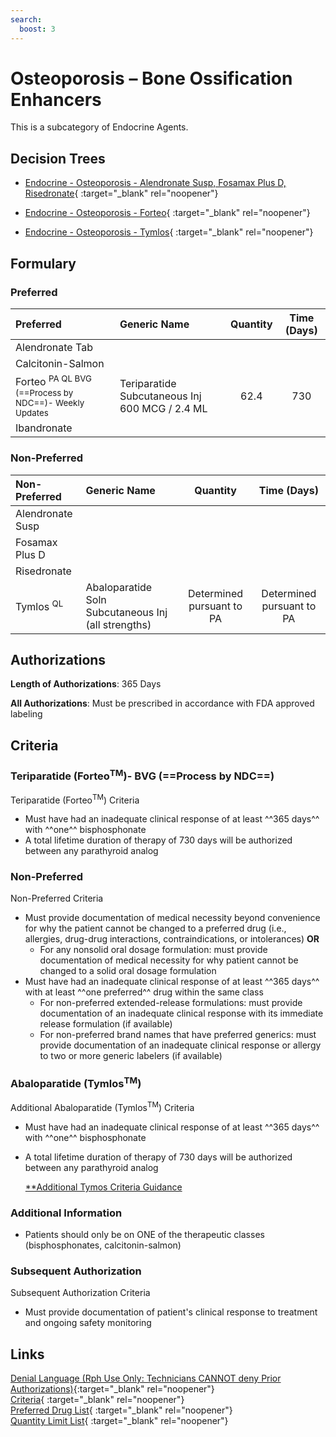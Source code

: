 ```yaml
---
search:
  boost: 3
---
```


# Osteoporosis – Bone Ossification Enhancers

This is a subcategory of Endocrine Agents.

## Decision Trees

- [Endocrine - Osteoporosis - Alendronate Susp, Fosamax Plus D, Risedronate](https://forms.office.com/Pages/ResponsePage.aspx?id=nPhjxpvvj0G9PUHkbAzgaN9UYz8EqmlIs3_TYn4TbXBUODZTREFZRjc1RFE5QkRQSTUyNlo2UVFIUiQlQCNjPTEkJUAjdD1n){ :target="_blank" rel="noopener"}

- [Endocrine - Osteoporosis - Forteo](https://forms.office.com/Pages/ResponsePage.aspx?id=nPhjxpvvj0G9PUHkbAzgaN9UYz8EqmlIs3_TYn4TbXBURUIxVVpFNzZDMFJXTTIzRU80WVU0OU1DTiQlQCNjPTEkJUAjdD1n){ :target="_blank" rel="noopener"}

- [Endocrine - Osteoporosis - Tymlos](https://forms.office.com/Pages/ResponsePage.aspx?id=nPhjxpvvj0G9PUHkbAzgaN9UYz8EqmlIs3_TYn4TbXBUQjJYTDdRTzBEWUgwVDQ5WEU5N1dXQUtMTyQlQCNjPTEkJUAjdD1n){ :target="_blank" rel="noopener"}

## Formulary

### Preferred

| Preferred            | Generic Name                                   | Quantity | Time (Days) |
| :------------------- | :--------------------------------------------- | :------: | :---------: |
| Alendronate Tab      |                                                |          |             |
| Calcitonin-Salmon    |                                                |          |             |
| Forteo <sup>PA QL BVG (==Process by NDC==)- Weekly Updates </sup> | Teriparatide Subcutaneous Inj 600 MCG / 2.4 ML |   62.4   |     730     |
| Ibandronate          |                                                |          |             |

### Non-Preferred

| Non-Preferred        | Generic Name                                        |         Quantity          |        Time (Days)        |
| :------------------- | :-------------------------------------------------- | :-----------------------: | :-----------------------: |
| Alendronate Susp     |                                                     |                           |                           |
| Fosamax Plus D       |                                                     |                           |                           |
| Risedronate          |                                                     |                           |                           |
| Tymlos <sup>QL</sup> | Abaloparatide Soln Subcutaneous Inj (all strengths) | Determined pursuant to PA | Determined pursuant to PA |

## Authorizations

**Length of Authorizations**: 365 Days

**All Authorizations**: Must be prescribed in accordance with FDA approved labeling

## Criteria

### Teriparatide (Forteo<sup>TM</sup>)- BVG (==Process by NDC==)

Teriparatide (Forteo<sup>TM</sup>) Criteria

- Must have had an inadequate clinical response of at least ^^365 days^^ with ^^one^^ bisphosphonate
- A total lifetime duration of therapy of 730 days will be authorized between any parathyroid analog

### Non-Preferred

Non-Preferred Criteria

- Must provide documentation of medical necessity beyond convenience for why the patient cannot be changed to a preferred drug (i.e., allergies, drug-drug interactions, contraindications, or intolerances) **OR**
    - For any nonsolid oral dosage formulation: must provide documentation of medical necessity for why patient cannot be changed to a solid oral dosage formulation
- Must have had an inadequate clinical response of at least ^^365 days^^ with at least ^^one preferred^^ drug within the same class
    - For non-preferred extended-release formulations: must provide documentation of an inadequate clinical response with its immediate release formulation (if available)
    - For non-preferred brand names that have preferred generics: must provide documentation of an inadequate clinical response or allergy to two or more generic labelers (if available)

### Abaloparatide (Tymlos<sup>TM</sup>)

Additional Abaloparatide (Tymlos<sup>TM</sup>) Criteria

- Must have had an inadequate clinical response of at least ^^365 days^^ with ^^one^^ bisphosphonate
- A total lifetime duration of therapy of 730 days will be authorized between any parathyroid analog

  [**Additional Tymos Criteria Guidance](https://special-spoon-f542dccd.pages.github.io/Pharmacist%20Reference%20Guide/Medication%20Guidance/tymlos/?h=tymlos)

### Additional Information

- Patients should only be on ONE of the therapeutic classes (bisphosphonates, calcitonin-salmon)

### Subsequent Authorization

Subsequent Authorization Criteria

- Must provide documentation of patient's clinical response to treatment and ongoing safety monitoring

## Links

[Denial Language (Rph Use Only: Technicians CANNOT deny Prior Authorizations)](https://mygainwell-my.sharepoint.com.mcas.ms/:w:/r/personal/rachel_carpenter_gainwelltechnologies_com/_layouts/15/Doc.aspx?sourcedoc=%7BCD777F63-7F18-4713-8D6A-B043BEE631F5%7D&file=Denial%20Language%20Updated%2009112023.docx&action=embedview&mobileredirect=true&wdStartOn=54&cid=f4472ece-6d4f-4694-b0c5-c150a2f53fea){:target="_blank" rel="noopener"} </br>
[Criteria](https://spbm.medicaid.ohio.gov/SPDocumentLibrary/DocumentLibrary/UPDL/UPDL%20criteria%20effective%2001.01.2024.pdf#page=61){ :target="_blank" rel="noopener"} </br>
[Preferred Drug List](https://spbm.medicaid.ohio.gov/SPDocumentLibrary/DocumentLibrary/UPDL/UPDL%20effective%2001.01.2024.pdf#page=22){ :target="_blank" rel="noopener"} </br>
[Quantity Limit List](https://spbm.medicaid.ohio.gov/SPDocumentLibrary/DocumentLibrary/UPDL/Quantity%20Limits.pdf){ :target="_blank" rel="noopener"}
